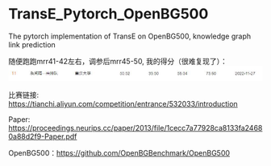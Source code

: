 # TransE_Pytorch_OpenBG500
The pytorch implementation of TransE on OpenBG500, knowledge graph link prediction 

随便跑跑mrr41-42左右，调参后mrr45-50, 我的得分（很难复现了）：
<img src="rank.jpg" width="1000px"/>

比赛链接: https://tianchi.aliyun.com/competition/entrance/532033/introduction

Paper: https://proceedings.neurips.cc/paper/2013/file/1cecc7a77928ca8133fa24680a88d2f9-Paper.pdf

OpenBG500：https://github.com/OpenBGBenchmark/OpenBG500
